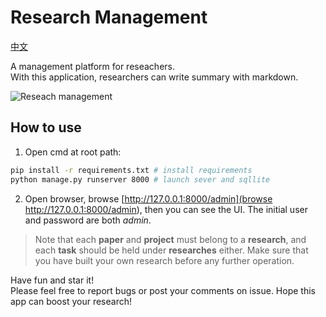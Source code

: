 # Research Management
[中文](https://github.com/changkaiyan/researchapp/blob/master/readme.md)

A management platform for reseachers.  
With this application, researchers can write summary with markdown.

![Reseach management](./Capture.PNG)

## How to use

1. Open cmd at root path:
~~~bash
pip install -r requirements.txt # install requirements
python manage.py runserver 8000 # launch sever and sqllite
~~~

2. Open browser, browse [http://127.0.0.1:8000/admin](browse http://127.0.0.1:8000/admin), then you can see the UI. The initial user and password are both *admin*.


> Note that each **paper** and **project** must belong to a **research**, and each **task** should be held under **researches** either. Make sure that you have built your own research before any further operation.


Have fun and star it!  
Please feel free to report bugs or post your comments on issue. Hope this app can boost your research!